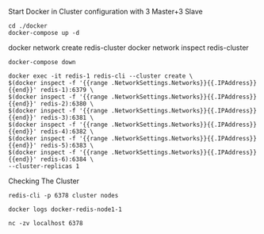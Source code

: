 

Start Docker in Cluster configuration with 3 Master+3 Slave 
```
cd ./docker
docker-compose up -d
```
docker network create redis-cluster
docker network inspect redis-cluster

```
docker-compose down
```
```
docker exec -it redis-1 redis-cli --cluster create \
$(docker inspect -f '{{range .NetworkSettings.Networks}}{{.IPAddress}}{{end}}' redis-1):6379 \
$(docker inspect -f '{{range .NetworkSettings.Networks}}{{.IPAddress}}{{end}}' redis-2):6380 \
$(docker inspect -f '{{range .NetworkSettings.Networks}}{{.IPAddress}}{{end}}' redis-3):6381 \
$(docker inspect -f '{{range .NetworkSettings.Networks}}{{.IPAddress}}{{end}}' redis-4):6382 \
$(docker inspect -f '{{range .NetworkSettings.Networks}}{{.IPAddress}}{{end}}' redis-5):6383 \
$(docker inspect -f '{{range .NetworkSettings.Networks}}{{.IPAddress}}{{end}}' redis-6):6384 \
--cluster-replicas 1
```
Checking The Cluster
```
redis-cli -p 6378 cluster nodes
```
```
docker logs docker-redis-node1-1
```
```
nc -zv localhost 6378 
```
